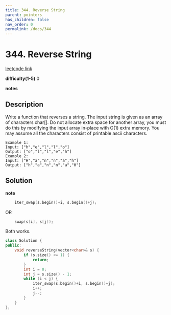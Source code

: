 ```yaml
---
title: 344. Reverse String
parent: pointers
has_children: false
nav_order: 0
permalink: /docs/344
---
```

# 344. Reverse String
[leetcode link](https://leetcode.com/problems/reverse-string/)

**difficulty(1-5)** 
0

**notes**

## Description
Write a function that reverses a string. The input string is given as an array of characters char[].
Do not allocate extra space for another array, you must do this by modifying the input array in-place with O(1) extra memory.
You may assume all the characters consist of printable ascii characters.
```
Example 1:
Input: ["h","e","l","l","o"]
Output: ["o","l","l","e","h"]
Example 2:
Input: ["H","a","n","n","a","h"]
Output: ["h","a","n","n","a","H"]
```
## Solution

**note**
```c++
    iter_swap(s.begin()+i, s.begin()+j);
```
OR
```c++
    swap(s[i], s[j]);
```
Both works.


```c++
class Solution {
public:
    void reverseString(vector<char>& s) {
        if (s.size() <= 1) {
            return;
        }
        int i = 0;
        int j = s.size() - 1;
        while (i < j) {
            iter_swap(s.begin()+i, s.begin()+j);
            i++;
            j--;
        }
    }
};
```
